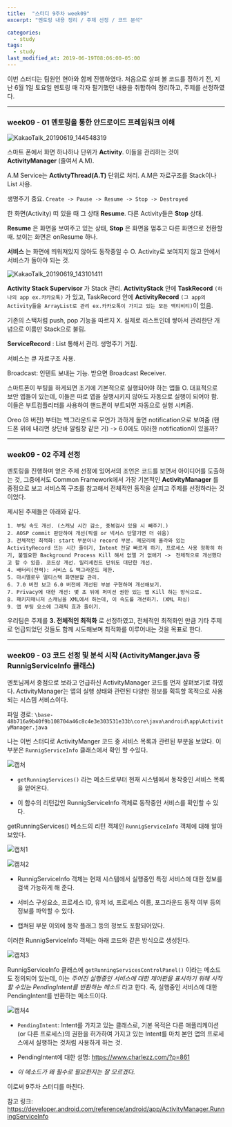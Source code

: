 ```yaml
---
title:  "스터디 9주차 week09"
excerpt: "멘토링 내용 정리 / 주제 선정 / 코드 분석"

categories:
  - study
tags:
  - study
last_modified_at: 2019-06-19T08:06:00-05:00
---
```


이번 스터디는 팀원인 현아와 함께 진행하였다. 처음으로 살펴 볼 코드를 정하기 전, 지난 6월 1일 토요일 멘토링 때 각자 필기했던 내용을 취합하여 정리하고, 주제를 선정하였다.

---

### week09 - 01 멘토링을 통한 안드로이드 프레임워크 이해

![KakaoTalk_20190619_144548319](https://user-images.githubusercontent.com/48465809/59740202-57636600-92a2-11e9-9b0a-a97b3866b65f.jpg)

스마트 폰에서 화면 하나하나 단위가 **Activity**. 이들을 관리하는 것이 **ActivityManager** (줄여서 A.M).

A.M Service는 **ActivtyThread(A.T)** 단위로 처리. A.M은 자료구조를 Stack이나 List 사용.

생명주기 중요. `Create -> Pause -> Resume -> Stop -> Destroyed`

한 화면(Activity) 떠 있을 때 그 상태 **Resume**. 다른 Activity들은 **Stop** 상태.

**Resume** 은 화면을 보여주고 있는 상태, **Stop** 은 화면을 멈추고 다른 화면으로 전환할 때. 보이는 화면은 onResume 하나.

**서비스** 는 화면에 띄워져있지 않아도 동작중일 수 O. Activity로 보여지지 않고 안에서 서비스가 돌아야 되는 것.

![KakaoTalk_20190619_143101411](https://user-images.githubusercontent.com/48465809/59740201-57636600-92a2-11e9-9d84-998fb954045c.jpg)

**Activity Stack Supervisor** 가 Stack 관리. **ActivityStack** 안에 **TaskRecord** `(하나의 app ex.카카오톡)` 가 있고, TaskRecord 안에 **ActivityRecord** `(그 app의 Activity들을 ArrayList로 관리 ex.카카오톡이 가지고 있는 모든 액티비티)`이 있음.

기존의 스택처럼 push, pop 기능을 따르지 X. 실제로 리스트인데 쌓아서 관리한단 개념으로 이름만 Stack으로 불림.

**ServiceRecord** : List 통해서 관리. 생명주기 거침.

서비스는 큐 자료구조 사용.

Broadcast: 인텐트 보내는 기능. 받으면 Broadcast Receiver.

스마트폰이 부팅을 하게되면 초기에 기본적으로 실행되어야 하는 앱들 O. 대표적으로 보안 앱들이 있는데, 이들은 따로 앱을 실행시키지 않아도 자동으로 실행이 되어야 함. 이들은 부트컴플리터를 사용하여 핸드폰이 부트되면 자동으로 실행 시켜줌.

Oreo (8 버전) 부터는 백그라운드로 무언가 과하게 돌면 notification으로 보여줌 (핸드폰 위에 내리면 상단바 알림창 같은 거) -> 6.0에도 이러한 notification이 있을까?

---

### week09 - 02 주제 선정

멘토링을 진행하며 얻은 주제 선정에 있어서의 조언은 코드를 보면서 아이디어를 도출하는 것, 그중에서도 Common Framework에서 가장 기본적인 **ActivityManager** 를 중점으로 보고 서비스쪽 구조를 참고해서 전체적인 동작을 살피고 주제를 선정하라는 것이었다.

제시된 주제들은 아래와 같다.

```
1. 부팅 속도 개선. (스캐닝 시간 감소, 중복검사 있을 시 빼주기.)
2. AOSP commit 판단하여 개선(픽셀 or 넥서스 단말기면 더 쉬움)
3. 전체적인 최적화: start 부분이나 record 부분. 메모리에 올라와 있는 ActivityRecord 뜨는 시간 줄이기, Intent 전달 빠르게 하기, 프로세스 사용 정확히 하기, 불필요한 Background Process Kill 해서 없앨 거 없애기 ->　전체적으로 개선했다고 할 수 있음. 코드상 개선. 밀리세컨드 단위도 대단한 개선.
4. 배터리(전력): 서비스 & 백그라운드 제한.
5. 마시멜로우 멀티스택 화면분할 관리.
6. 7.0 버전 보고 6.0 버전에 개선된 부분 구현하며 개선해보기.
7. Privacy에 대한 개선: 몇 초 뒤에 퍼미션 권한 있는 앱 Kill 하는 방식으로.
8. 패키지매니저 스캐닝을 XML에서 하는데, 이 속도를 개선하기. (XML 파싱)
9. 앱 부팅 요소에 그래픽 효과 줄이기.
```

우리팀은 주제를 **3. 전체적인 최적화** 로 선정하였고, 전체적인 최적화인 만큼 기타 주제로 언급되었던 것들도 함께 시도해보며 최적화를 이루어내는 것을 목표로 한다.

---

### week09 - 03 코드 선정 및 분석 시작 (ActivityManger.java 중 RunnigServiceInfo 클래스)

멘토님께서 중점으로 보라고 언급하신 ActivityManager 코드를 먼저 살펴보기로 하였다. ActivityManager는 앱의 실행 상태와 관련된 다양한 정보를 획득할 목적으로 사용되는 시스템 서비스이다.

파일 경로: `\base-48b716a9b40f9b108704a46c8c4e3e303531e33b\core\java\android\app\ActivityManager.java`

나는 이번 스터디로 ActivityManger 코드 중 서비스 목록과 관련된 부분을 보았다. 이 부분은 `RunnigServiceInfo` 클래스에서 확인 할 수있다.

![캡처](https://user-images.githubusercontent.com/48465809/59742535-ea070380-92a8-11e9-8988-70e402ae39b1.PNG)

-	`getRunningServices()` 라는 메소드로부터 현재 시스템에서 동작중인 서비스 목록을 얻어온다.

-	이 함수의 리턴값인 RunnigServiceInfo 객체로 동작중인 서비스를 확인할 수 있다.

getRunningServices() 메소드의 리턴 객체인 `RunnigServiceInfo` 객체에 대해 알아보았다.

![캡처1](https://user-images.githubusercontent.com/48465809/59743302-c0e77280-92aa-11e9-9206-cc283717a910.PNG)

![캡처2](https://user-images.githubusercontent.com/48465809/59743618-8f22db80-92ab-11e9-9428-662b32236fc2.PNG)

-	RunnigServiceInfo 객체는 현재 시스템에서 실행중인 특정 서비스에 대한 정보를 검색 가능하게 해 준다.

-	서비스 구성요소, 프로세스 ID, 유저 Id, 프로세스 이름, 포그라운드 동작 여부 등의 정보를 파악할 수 있다.

-	캡쳐된 부분 이외에 동작 플래그 등의 정보도 포함되어있다.

이러한 RunnigServiceInfo 객체는 아래 코드와 같은 방식으로 생성된다.

![캡처3](https://user-images.githubusercontent.com/48465809/59744301-3ce2ba00-92ad-11e9-9fbd-383705e03572.PNG)

RunnigServiceInfo 클래스에 `getRunningServicesControlPanel()` 이라는 메소드도 정의되어 있는데, 이는 *주어진 실행중인 서비스에 대한 제어판을 표시하기 위해 시작할 수있는 PendingIntent를 반환하는 메소드* 라고 한다. 즉, 실행중인 서비스에 대한 PendingIntent를 반환하는 메소드이다.

![캡처4](https://user-images.githubusercontent.com/48465809/59745031-cba40680-92ae-11e9-993f-ad30cd65d110.PNG)

-	`PendingIntent`: Intent를 가지고 있는 클래스로, 기본 목적은 다른 애플리케이션(or 다른 프로세스)의 권한을 허가하여 가지고 있는 Intent를 마치 본인 앱의 프로세스에서 실행하는 것처럼 사용하게 하는 것.

-	PendingIntent에 대한 설명: https://www.charlezz.com/?p=861

-	*이 메소드가 왜 필수로 필요한지는 잘 모르겠다.*

이로써 9주차 스터디를 마친다.

참고 링크: https://developer.android.com/reference/android/app/ActivityManager.RunningServiceInfo

